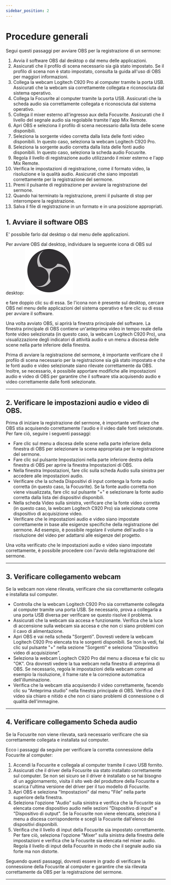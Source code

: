 ```yaml
---
sidebar_position: 2
---
```


# Procedure generali

Segui questi passaggi per avviare OBS per la registrazione di un sermone:

1.  Avvia il software OBS dal desktop o dal menu delle applicazioni.
2.  Assicurati che il profilo di scena necessario sia già stato impostato. Se il profilo di scena non è stato impostato, consulta la guida all'uso di OBS per maggiori informazioni.
3.  Collega la webcam Logitech C920 Pro al computer tramite la porta USB. Assicurati che la webcam sia correttamente collegata e riconosciuta dal sistema operativo.
4.  Collega la Focusrite al computer tramite la porta USB. Assicurati che la scheda audio sia correttamente collegata e riconosciuta dal sistema operativo.
5.  Collega il mixer esterno all'ingresso aux della Focusrite. Assicurati che il livello del segnale audio sia regolabile tramite l'app Mix Remote.
6.  Apri OBS e seleziona il profilo di scena necessario dalla lista delle scene disponibili.
7.  Seleziona la sorgente video corretta dalla lista delle fonti video disponibili. In questo caso, seleziona la webcam Logitech C920 Pro.
8.  Seleziona la sorgente audio corretta dalla lista delle fonti audio disponibili. In questo caso, seleziona la scheda audio Focusrite.
9.  Regola il livello di registrazione audio utilizzando il mixer esterno e l'app Mix Remote.
10.  Verifica le impostazioni di registrazione, come il formato video, la risoluzione e la qualità audio. Assicurati che siano impostati correttamente per la registrazione del sermone.
11.  Premi il pulsante di registrazione per avviare la registrazione del sermone.
12.  Quando hai terminato la registrazione, premi il pulsante di stop per interrompere la registrazione.
13.  Salva il file di registrazione in un formato e in una posizione appropriati.



## 1.  Avviare il software OBS

E' possibile farlo dal desktop o dal menu delle applicazioni.
    
Per avviare OBS dal desktop, individuare la seguente icona di OBS sul desktop:   ![OBSIcon](../../../static/img/TeamMedia/OBS.svg ) 

e fare doppio clic su di essa. Se l'icona non è presente sul desktop, cercare OBS nel menu delle applicazioni del sistema operativo e fare clic su di essa per avviare il software.
   
Una volta avviato OBS, si aprirà la finestra principale del software. La finestra principale di OBS contiene un'anteprima video in tempo reale della fonte video selezionata (in questo caso, la webcam Logitech C920 Pro), una visualizzazione degli indicatori di attività audio e un menu a discesa delle scene nella parte inferiore della finestra.
   
Prima di avviare la registrazione del sermone, è importante verificare che il profilo di scena necessario per la registrazione sia già stato impostato e che le fonti audio e video selezionate siano rilevate correttamente da OBS. Inoltre, se necessario, è possibile apportare modifiche alle impostazioni audio e video di OBS per garantire che il software stia acquisendo audio e video correttamente dalle fonti selezionate.

---

## 2.  Verificare le impostazioni audio e video di OBS.

Prima di iniziare la registrazione del sermone, è importante verificare che OBS stia acquisendo correttamente l'audio e il video dalle fonti selezionate. Per fare ciò, seguire i seguenti passaggi:
 
-   Fare clic sul menu a discesa delle scene nella parte inferiore della finestra di OBS per selezionare la scena appropriata per la registrazione del sermone.
-   Fare clic sul pulsante Impostazioni nella parte inferiore destra della finestra di OBS per aprire la finestra Impostazioni di OBS.
-   Nella finestra Impostazioni, fare clic sulla scheda Audio sulla sinistra per accedere alle impostazioni audio.
-   Verificare che la scheda Dispositivi di input contenga la fonte audio corretta (in questo caso, la Focusrite). Se la fonte audio corretta non viene visualizzata, fare clic sul pulsante "+" e selezionare la fonte audio corretta dalla lista dei dispositivi disponibili.
-   Nella scheda Video sulla sinistra, verificare che la fonte video corretta (in questo caso, la webcam Logitech C920 Pro) sia selezionata come dispositivo di acquisizione video.
-   Verificare che le impostazioni audio e video siano impostate correttamente in base alle esigenze specifiche della registrazione del sermone. Ad esempio, è possibile regolare il volume dell'audio o la risoluzione del video per adattarsi alle esigenze del progetto.

Una volta verificato che le impostazioni audio e video siano impostate correttamente, è possibile procedere con l'avvio della registrazione del sermone.

---

## 3.  Verificare collegamento webcam
Se la webcam non viene rilevata, verificare che sia correttamente collegata e installata sul computer.

-   Controlla che la webcam Logitech C920 Pro sia correttamente collegata al computer tramite una porta USB. Se necessario, prova a collegarla a una porta USB diversa per verificare se questo risolve il problema.
-   Assicurati che la webcam sia accesa e funzionante. Verifica che la luce di accensione sulla webcam sia accesa e che non ci siano problemi con il cavo di alimentazione.
-   Apri OBS e vai nella scheda "Sorgenti". Dovresti vedere la webcam Logitech C920 Pro elencata tra le sorgenti disponibili. Se non la vedi, fai clic sul pulsante "+" nella sezione "Sorgenti" e seleziona "Dispositivo video di acquisizione".
-   Seleziona la webcam Logitech C920 Pro dal menu a discesa e fai clic su "OK". Ora dovresti vedere la tua webcam nella finestra di anteprima di OBS. Se necessario, regola le impostazioni della webcam come ad esempio la risoluzione, il frame rate e la correzione automatica dell'illuminazione.
-   Verifica che la webcam stia acquisendo il video correttamente, facendo clic su "Anteprima studio" nella finestra principale di OBS. Verifica che il video sia chiaro e nitido e che non ci siano problemi di connessione o di qualità dell'immagine.

---

## 4. Verificare collegamento Scheda audio

Se la Focusrite non viene rilevata, sarà necessario verificare che sia correttamente collegata e installata sul computer.

Ecco i passaggi da seguire per verificare la corretta connessione della Focusrite al computer:

1.  Accendi la Focusrite e collegala al computer tramite il cavo USB fornito.
2.  Assicurati che il driver della Focusrite sia stato installato correttamente sul computer. Se non sei sicuro se il driver è installato o se hai bisogno di un aggiornamento, visita il sito web del produttore della Focusrite e scarica l'ultima versione del driver per il tuo modello di Focusrite.
3.  Apri OBS e seleziona "Impostazioni" dal menu "File" nella parte superiore della finestra.
4.  Seleziona l'opzione "Audio" sulla sinistra e verifica che la Focusrite sia elencata come dispositivo audio nelle sezioni "Dispositivo di input" e "Dispositivo di output". Se la Focusrite non viene elencata, seleziona il menu a discesa corrispondente e scegli la Focusrite dall'elenco dei dispositivi disponibili.
5.  Verifica che il livello di input della Focusrite sia impostato correttamente. Per fare ciò, seleziona l'opzione "Mixer" sulla sinistra della finestra delle impostazioni e verifica che la Focusrite sia elencata nel mixer audio. Regola il livello di input della Focusrite in modo che il segnale audio sia forte ma non distorte.

Seguendo questi passaggi, dovresti essere in grado di verificare la connessione della Focusrite al computer e garantire che sia rilevata correttamente da OBS per la registrazione del sermone.

---

##